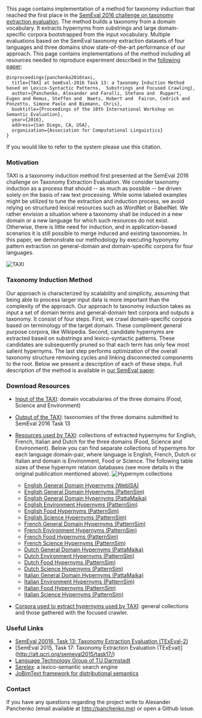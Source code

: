 This page contains implementation of a method for taxonomy induction that reached the first place in the [SemEval 2016 challenge on  taxonomy extraction evaluation](http://alt.qcri.org/semeval2016/task13/). The method builds a taxonomy from a domain vocabulary. It extracts hypernyms from substrings and large domain-specific corpora bootstrapped from the input vocabulary. Multiple evaluations based on the SemEval taxonomy extraction datasets of four languages and three domains show state-of-the-art performance of our approach. This page contains implementations of the method including all resources needed to reproduce experiment described in the [following paper](http://web.informatik.uni-mannheim.de/ponzetto/pubs/panchenko16.pdf): 

```
@inproceedings{panchenko2016taxi,
  title={TAXI at SemEval-2016 Task 13: a Taxonomy Induction Method based on Lexico-Syntactic Patterns,  Substrings and Focused Crawling},
  author={Panchenko, Alexander and Faralli, Stefano and  Ruppert, Eugen and Remus, Steffen and  Naets, Hubert and  Fairon, Cedrick and Ponzetto, Simone Paolo and Biemann, Chris},
  booktitle={Proceedings of the 10th International Workshop on Semantic Evaluation},
  year={2016},
  address={San Diego, CA, USA},
  organization={Association for Computational Linguistics}
}
```
If you would like to refer to the system please use this citation. 

### Motivation
TAXI is a taxonomy induction method first presented at the SemEval 2016 challenge on Taxonomy Extraction Evaluation. We consider taxonomy induction as a process that should -- as much as possible -- be driven solely on the basis of raw text processing. While some labeled examples might be utilized to tune the extraction and induction process, we avoid relying on structured lexical resources such as WordNet or BabelNet. We rather envision a situation where a taxonomy shall be induced in a new domain or a new language for which such resources do not exist. Otherwise, there is little need for induction,  and in application-based scenarios it is still possible to merge induced and existing taxonomies. In this paper, we demonstrate our methodology by executing hyponymy pattern extraction on general-domain and domain-specific corpora for four languages.

![TAXI](https://www.lt.informatik.tu-darmstadt.de/fileadmin/_processed_/csm_taxi_662272e466.jpg)

### Taxonomy Induction Method

Our approach is characterized by scalability and simplicity, assuming that being able to process larger input data is more important than the complexity of the approach. Our approach to taxonomy induction takes as input a set of domain terms and general-domain text corpora and outputs a taxonomy. It consist of four steps. First, we crawl domain-specific corpora based on terminology of the target domain. These compliment general purpose corpora, like Wikipedia. Second, candidate hypernyms are extracted based on substrings and lexico-syntactic patterns. These candidates are subsequently pruned so that each term has only few most salient hypernyms. The last step performs optimization of the overall taxonomy structure removing cycles and linking disconnected components to the root. Below we present a description of each of these steps. Full description of the method is available in [our SemEval paper](http://semeval-paper.com).

### Download Resources
- [Input of the TAXI](http://panchenko.me/data/joint/taxi/terms/): domain vocabularies of the three domains (Food, Science and Environment)
- [Output of the TAXI](http://panchenko.me/data/joint/taxi/release-final/): taxonomies of the three domains submitted to SemEval 2016 Task 13
- [Resources used by TAXI](http://panchenko.me/data/joint/taxi/res/resources/): collections of extracted hypernyms for English, French, Italian and Dutch for the three domains (Food, Science and Environment). Below you can find separate collections of hypernyms for each language domain-pair, where language is English, French, Dutch or Italian and domain is Environment, Food or Science. The following table sizes of these hypernym relation databases (see more details in the original publication mentioned above). 
  ![Hypernym collections](http://panchenko.me/images/table2.png)

  * [English General Domain Hypernyms (WebISA)](http://panchenko.me/data/joint/taxi/res/resources/en_cc.csv.gz)
  * [English General Domain Hypernyms (PattenSim)](http://panchenko.me/data/joint/taxi/res/resources/en_ps.csv.gz)
  * [English General Domain Hypernyms (PattaMaika)](http://panchenko.me/data/joint/taxi/res/resources/en_pm.csv.gz)
  * [English Environment Hypernyms (PatternSim)](http://panchenko.me/data/joint/taxi/res/resources/en_environment.csv.gz)
  * [English Food Hypernyms (PatternSim)](http://panchenko.me/data/joint/taxi/res/resources/en_food.csv.gz)
  * [English Science Hypernyms (PatternSim)](http://panchenko.me/data/joint/taxi/res/resources/en_science.csv.gz)
  * [French General Domain Hypernyms (PatternSim)](http://panchenko.me/data/joint/taxi/res/resources/fr.csv.gz)
  * [French Environment Hypernyms (PatternSim)](http://panchenko.me/data/joint/taxi/res/resources/fr_environment.csv.gz)
  * [French Food Hypernyms (PatternSim)](http://panchenko.me/data/joint/taxi/res/resources/fr_food.csv.gz)
  * [French Science Hypernyms (PatternSim)](http://panchenko.me/data/joint/taxi/res/resources/fr_science.csv.gz)
  * [Dutch General Domain Hypernyms (PattaMaika)](http://panchenko.me/data/joint/taxi/res/resources/nl.csv.gz)
  * [Dutch Environment Hypernyms (PatternSim)](http://panchenko.me/data/joint/taxi/res/resources/nl_environment.csv.gz)
  * [Dutch Food Hypernyms (PatternSim)](http://panchenko.me/data/joint/taxi/res/resources/nl_food.csv.gz)
  * [Dutch Science Hypernyms (PatternSim)](http://panchenko.me/data/joint/taxi/res/resources/nl_science.csv.gz)
  * [Italian General Domain Hypernyms (PattaMaika)](http://panchenko.me/data/joint/taxi/res/resources/it.csv.gz)
  * [Italian Environment Hypernyms (PatternSim)](http://panchenko.me/data/joint/taxi/res/resources/it_environment.csv.gz)
  * [Italian Food Hypernyms (PatternSim)](http://panchenko.me/data/joint/taxi/res/resources/it_food.csv.gz)
  * [Italian Science Hypernyms (PatternSim)](http://panchenko.me/data/joint/taxi/res/resources/it_science.csv.gz)
  

- [Corpora used to extract hypernyms used by TAXI](http://panchenko.me/data/joint/taxi/corpora/): general collections and those gathered with the focused crawler.

### Useful Links

- [SemEval 20016, Task 13: Taxonomy Extraction Evaluation (TExEval-2)](http://alt.qcri.org/semeval2016/task13/) 
- [SemEval 2015, Task 17: Taxonomy Extraction Evaluation (TExEval)] (http://alt.qcri.org/semeval2015/task17/)
- [Language Technology Group of TU Darmstadt](https://www.lt.informatik.tu-darmstadt.de/de/lt-home/)
- [Serelex](http://www.serelex.org): a lexico-semantic search engine
- [JoBimText framework for distributional semantics](http://jobimtext.org)

### Contact
If you have any questions regarding the project write to Alexander Panchenko (email available at http://panchenko.me) or open a Github issue. 